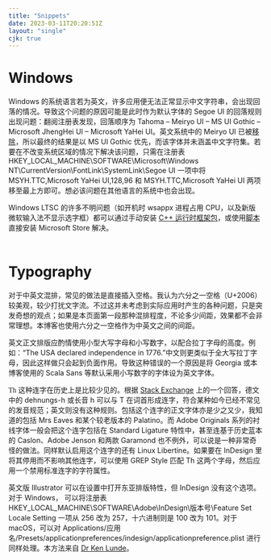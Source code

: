 ```yaml
---
title: "Snippets"
date: 2023-03-11T20:20:51Z
layout: "single"
cjk: true
---
```


# Windows

Windows 的系统语言若为英文，许多应用便无法正常显示中文字符串，会出现回落的情况。导致这个问题的原因可能是此时作为默认字体的 Segoe UI 的回落规则出现问题：翻阅注册表发现，回落顺序为 Tahoma – Meiryo UI – MS UI Gothic – Microsoft JhengHei UI – Microsoft YaHei UI。英文系统中的 Meiryo UI 已被[移除](https://learn.microsoft.com/en-us/windows/deployment/windows-10-missing-fonts)，所以最终的结果是以 MS UI Gothic 优先，而该字体并未涵盖中文字符集。若要在不改变系统区域的情况下解决该问题，只需在注册表 HKEY_LOCAL_MACHINE\SOFTWARE\Microsoft\Windows NT\CurrentVersion\FontLink\SystemLink\Segoe UI 一项中将 MSYH.TTC,Microsoft YaHei UI,128,96 和 MSYH.TTC,Microsoft YaHei UI 两项移至最上方即可。想必该问题在其他语言的系统中也会出现。

Windows LTSC 的许多不明问题（如开机时 wsappx 进程占用 CPU，以及新版微软输入法不显示选字框）都可以通过手动安装 [C++ 运行时框架包](https://learn.microsoft.com/en-US/troubleshoot/developer/visualstudio/cpp/libraries/c-runtime-packages-desktop-bridge)，或使用[脚本](https://github.com/kkkgo/LTSC-Add-MicrosoftStore)直接安装 Microsoft Store 解决。

<div style="height: 6pt"></div>

# Typography

对于中英文混排，常见的做法是直接插入空格。我认为六分之一空格（U+2006）较美观，较少打扰文字流。不过这并未考虑到实际应用时产生的各种问题，只是突发奇想的观点；如果是本页面第一段那种混排程度，不论多少间距，效果都不会非常理想。本博客也使用六分之一空格作为中英文之间的间距。

英文正文排版应酌情使用小型大写字母和小写数字，以配合拉丁字母的高度。例如：“The <span class="small-caps">USA</span> declared independence in <span class="text-figures">1776</span>.”中文则更类似于全大写拉丁字母，因此这样做只会起到负面作用。导致这种错误的一个原因是将 Georgia 或本博客使用的 Scala Sans 等默认采用小写数字的字体设为英文字体。

<span style="font-family: garamond-premier-pro">Th</span> 这种连字在历史上是比较少见的。根据 [Stack Exchange](https://graphicdesign.stackexchange.com/questions/137945/are-th-ligatures-used-in-german-typesetting#answer-137946) 上的一个回答，德文中的 dehnungs-h 或长音 h 可以与 T 在词首形成连字，符合某种如今已经不常见的发音规范；英文则没有这种规则。包括这个连字的正文字体亦是少之又少，我知道的包括 Mrs Eaves 和某个较老版本的 Palatino。而 Adobe Originals 系列的衬线字体一般会把这个连字包括在 Standard Ligature 特性中，甚至连基于历史蓝本的 Caslon、Adobe Jenson 和两款 Garamond 也不例外，可以说是一种非常奇怪的做法。同样默认启用这个连字的还有 Linux Libertine。如果要在 InDesign 里将其停用而不影响其他连字，可以使用 GREP Style 匹配 Th 这两个字母，然后应用一个禁用标准连字的字符属性。

英文版 Illustrator 可以在设置中打开东亚排版特性，但 InDesign 没有这个选项。对于 Windows， 可以将注册表 HKEY_LOCAL_MACHINE\SOFTWARE\Adobe\InDesign\版本号\Feature Set Locale Setting 一项从 256 改为 257，十六进制则是 100 改为 101。对于 macOS，可以对 Applications/应用名/Presets/applicationpreferences/indesign/applicationpreference.plist 进行同样处理。本方法来自 [Dr Ken Lunde](https://ken-lunde.medium.com/adobe-indesign-tips-japanese-cjk-functionality-english-ui-redux-539528e295c6)。